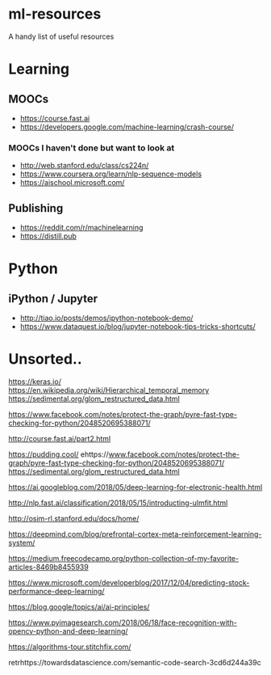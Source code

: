 # ml-resources
A handy list of useful resources

# Learning

## MOOCs

* https://course.fast.ai
* https://developers.google.com/machine-learning/crash-course/

### MOOCs I haven't done but want to look at
* http://web.stanford.edu/class/cs224n/
* https://www.coursera.org/learn/nlp-sequence-models
* https://aischool.microsoft.com/

## Publishing

* https://reddit.com/r/machinelearning
* https://distill.pub

# Python

## iPython / Jupyter

* http://tiao.io/posts/demos/ipython-notebook-demo/
* https://www.dataquest.io/blog/jupyter-notebook-tips-tricks-shortcuts/

# Unsorted..
https://keras.io/
https://en.wikipedia.org/wiki/Hierarchical_temporal_memory
https://sedimental.org/glom_restructured_data.html

https://www.facebook.com/notes/protect-the-graph/pyre-fast-type-checking-for-python/2048520695388071/

http://course.fast.ai/part2.html

https://pudding.cool/
ehttps://www.facebook.com/notes/protect-the-graph/pyre-fast-type-checking-for-python/2048520695388071/
https://sedimental.org/glom_restructured_data.html

https://ai.googleblog.com/2018/05/deep-learning-for-electronic-health.html

http://nlp.fast.ai/classification/2018/05/15/introducting-ulmfit.html

http://osim-rl.stanford.edu/docs/home/

https://deepmind.com/blog/prefrontal-cortex-meta-reinforcement-learning-system/

https://medium.freecodecamp.org/python-collection-of-my-favorite-articles-8469b8455939

https://www.microsoft.com/developerblog/2017/12/04/predicting-stock-performance-deep-learning/

https://blog.google/topics/ai/ai-principles/

https://www.pyimagesearch.com/2018/06/18/face-recognition-with-opencv-python-and-deep-learning/

https://algorithms-tour.stitchfix.com/

retrhttps://towardsdatascience.com/semantic-code-search-3cd6d244a39c
